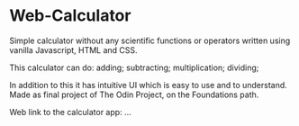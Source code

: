 # Web-Calculator
Simple calculator without any scientific functions or operators written using vanilla Javascript, HTML and CSS. 

This calculator can do:
   adding;
   subtracting;
   multiplication;
   dividing;

In addition to this it has intuitive UI which is easy to use and to understand. 
Made as final project of The Odin Project, on the Foundations path.

Web link to the calculator app: ...
   
